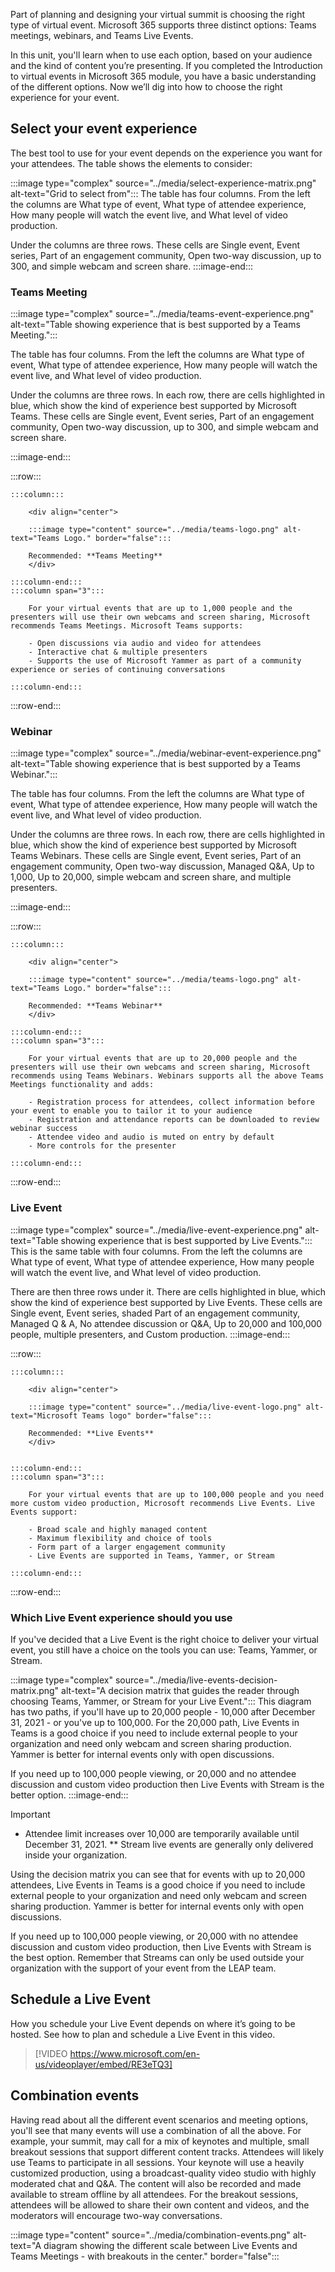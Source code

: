 Part of planning and designing your virtual summit is choosing the right type of virtual event. Microsoft 365 supports three distinct options: Teams meetings, webinars, and Teams Live Events. 

In this unit, you'll learn when to use each option, based on your audience and the kind of content you’re presenting.  If you completed the Introduction to virtual events in Microsoft 365 module, you have a basic understanding of the different options. Now we’ll dig into how to choose the right experience for your event.


## Select your event experience

The best tool to use for your event depends on the experience you want for your attendees. The table shows the elements to consider:

:::image type="complex" source="../media/select-experience-matrix.png" alt-text="Grid to select from":::
The table has four columns. From the left the columns are What type of event, What type of attendee experience, How many people will watch the event live, and What level of video production.

Under the columns are three rows. These cells are Single event, Event series, Part of an engagement community, Open two-way discussion, up to 300, and simple webcam and screen share.
:::image-end:::

### Teams Meeting

:::image type="complex" source="../media/teams-event-experience.png" alt-text="Table showing experience that is best supported by a Teams Meeting.":::

The table has four columns. From the left the columns are What type of event, What type of attendee experience, How many people will watch the event live, and What level of video production.

Under the columns are three rows. In each row, there are cells highlighted in blue, which show the kind of experience best supported by Microsoft Teams. These cells are Single event, Event series, Part of an engagement community, Open two-way discussion, up to 300, and simple webcam and screen share.

:::image-end:::

:::row:::

    :::column:::
    
        <div align="center">

        :::image type="content" source="../media/teams-logo.png" alt-text="Teams Logo." border="false":::

        Recommended: **Teams Meeting**
        </div>
    
    :::column-end:::
    :::column span="3":::

        For your virtual events that are up to 1,000 people and the presenters will use their own webcams and screen sharing, Microsoft recommends Teams Meetings. Microsoft Teams supports:

        - Open discussions via audio and video for attendees
        - Interactive chat & multiple presenters
        - Supports the use of Microsoft Yammer as part of a community experience or series of continuing conversations
    
    :::column-end:::

:::row-end:::

### Webinar

:::image type="complex" source="../media/webinar-event-experience.png" alt-text="Table showing experience that is best supported by a Teams Webinar.":::

The table has four columns. From the left the columns are What type of event, What type of attendee experience, How many people will watch the event live, and What level of video production.

Under the columns are three rows. In each row, there are cells highlighted in blue, which show the kind of experience best supported by Microsoft Teams Webinars. These cells are Single event, Event series, Part of an engagement community, Open two-way discussion, Managed Q&A, Up to 1,000, Up to 20,000, simple webcam and screen share, and multiple presenters.

:::image-end:::

:::row:::

    :::column:::
    
        <div align="center">

        :::image type="content" source="../media/teams-logo.png" alt-text="Teams Logo." border="false":::

        Recommended: **Teams Webinar**
        </div>
    
    :::column-end:::
    :::column span="3":::

        For your virtual events that are up to 20,000 people and the presenters will use their own webcams and screen sharing, Microsoft recommends using Teams Webinars. Webinars supports all the above Teams Meetings functionality and adds:

        - Registration process for attendees, collect information before your event to enable you to tailor it to your audience
        - Registration and attendance reports can be downloaded to review webinar success
        - Attendee video and audio is muted on entry by default
        - More controls for the presenter
    
    :::column-end:::

:::row-end:::

### Live Event

:::image type="complex" source="../media/live-event-experience.png" alt-text="Table showing experience that is best supported by Live Events.":::
This is the same table with four columns. From the left the columns are What type of event, What type of attendee experience, How many people will watch the event live, and What level of video production.

There are then three rows under it. There are cells highlighted in blue, which show the kind of experience best supported by Live Events. These cells are Single event, Event series, shaded Part of an engagement community, Managed Q & A, No attendee discussion or Q&A, Up to 20,000 and 100,000 people, multiple presenters, and Custom production.
:::image-end:::

:::row:::

    :::column:::

        <div align="center">

        :::image type="content" source="../media/live-event-logo.png" alt-text="Microsoft Teams logo" border="false":::

        Recommended: **Live Events**
        </div>

        
    :::column-end:::
    :::column span="3":::

        For your virtual events that are up to 100,000 people and you need more custom video production, Microsoft recommends Live Events. Live Events support:

        - Broad scale and highly managed content
        - Maximum flexibility and choice of tools
        - Form part of a larger engagement community
        - Live Events are supported in Teams, Yammer, or Stream

    :::column-end:::

:::row-end:::


### Which Live Event experience should you use

If you've decided that a Live Event is the right choice to deliver your virtual event, you still have a choice on the tools you can use: Teams, Yammer, or Stream.

:::image type="complex" source="../media/live-events-decision-matrix.png" alt-text="A decision matrix that guides the reader through choosing Teams, Yammer, or Stream for your Live Event.":::
This diagram has two paths, if you'll have up to 20,000 people - 10,000 after December 31, 2021 - or you've up to 100,000. For the 20,000 path, Live Events in Teams is a good choice if you need to include external people to your organization and need only webcam and screen sharing production. Yammer is better for internal events only with open discussions.

If you need up to 100,000 people viewing, or 20,000 and no attendee discussion and custom video production then Live Events with Stream is the better option.
:::image-end:::

> [!IMPORTANT]
> * Attendee limit increases over 10,000 are temporarily available until December 31, 2021.
> ** Stream live events are generally only delivered inside your organization.

Using the decision matrix you can see that for events with up to 20,000 attendees, Live Events in Teams is a good choice if you need to include external people to your organization and need only webcam and screen sharing production. Yammer is better for internal events only with open discussions.

If you need up to 100,000 people viewing, or 20,000 with no attendee discussion and custom video production, then Live Events with Stream is the best option. Remember that Streams can only be used outside your organization with the support of your event from the LEAP team.

## Schedule a Live Event

How you schedule your Live Event depends on where it’s going to be hosted. See how to plan and schedule a Live Event in this video.

> [!VIDEO https://www.microsoft.com/en-us/videoplayer/embed/RE3eTQ3]


## Combination events

Having read about all the different event scenarios and meeting options, you'll see that many events will use a combination of all the above. For example, your summit, may call for a mix of keynotes and multiple, small breakout sessions that support different content tracks. Attendees will likely use Teams to participate in all sessions. Your keynote will use a heavily customized production, using a broadcast-quality video studio with highly moderated chat and Q&A. The content will also be recorded and made available to stream offline by all attendees. For the breakout sessions, attendees will be allowed to share their own content and videos, and the moderators will encourage two-way conversations. 

:::image type="content" source="../media/combination-events.png" alt-text="A diagram showing the different scale between Live Events and Teams Meetings - with breakouts in the center." border="false":::
